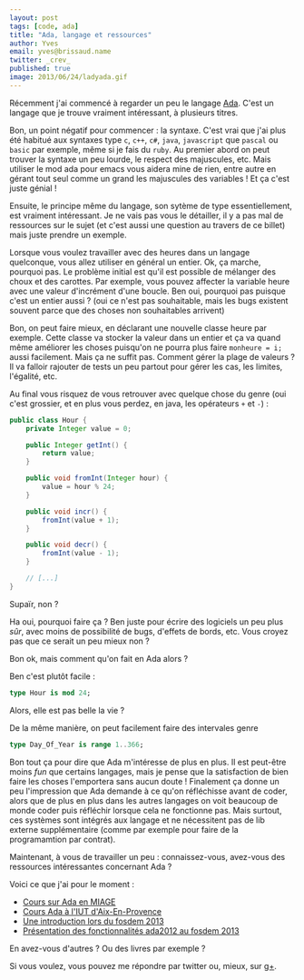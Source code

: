 ```yaml
---
layout: post
tags: [code, ada]
title: "Ada, langage et ressources"
author: Yves
email: yves@brissaud.name
twitter: _crev_
published: true
image: 2013/06/24/ladyada.gif
---
```


Récemment j'ai commencé à regarder un peu le langage [Ada][ada]. C'est un langage que je trouve vraiment intéressant, à plusieurs titres.

Bon, un point négatif pour commencer : la syntaxe. C'est vrai que j'ai plus été habitué aux syntaxes type `c`, `c++`, `c#`, `java`, `javascript` que `pascal` ou `basic` par exemple, même si je fais du `ruby`. Au premier abord on peut trouver la syntaxe un peu lourde, le respect des majuscules, etc. Mais utiliser le mod ada pour emacs vous aidera mine de rien, entre autre en gérant tout seul comme un grand les majuscules des variables ! Et ça c'est juste génial !

Ensuite, le principe même du langage, son sytème de type essentiellement, est vraiment intéressant. Je ne vais pas vous le détailler, il y a pas mal de ressources sur le sujet (et c'est aussi une question au travers de ce billet) mais juste prendre un exemple.

Lorsque vous voulez travailler avec des heures dans un langage quelconque, vous allez utiliser en général un entier. Ok, ça marche, pourquoi pas. Le problème initial est qu'il est possible de mélanger des choux et des carottes. Par exemple, vous pouvez affecter la variable heure avec une valeur d'incrément d'une boucle. Ben oui, pourquoi pas puisque c'est un entier aussi ? (oui ce n'est pas souhaitable, mais les bugs existent souvent parce que des choses non souhaitables arrivent)

Bon, on peut faire mieux, en déclarant une nouvelle classe heure par exemple. Cette classe va stocker la valeur dans un entier et ça va quand même améliorer les choses puisqu'on ne pourra plus faire `monheure = i;` aussi facilement. Mais ça ne suffit pas. Comment gérer la plage de valeurs ? Il va falloir rajouter de tests un peu partout pour gérer les cas, les limites, l'égalité, etc.

Au final vous risquez de vous retrouver avec quelque chose du genre (oui c'est grossier, et en plus vous perdez, en java, les opérateurs `+` et `-`) :

```java
public class Hour {
    private Integer value = 0;

    public Integer getInt() {
        return value;
    }

    public void fromInt(Integer hour) {
        value = hour % 24;
    }

    public void incr() {
        fromInt(value + 1);
    }

    public void decr() {
        fromInt(value - 1);
    }

    // [...]
}
```

Supaïr, non ?

Ha oui, pourquoi faire ça ? Ben juste pour écrire des logiciels un peu plus _sûr_, avec moins de possibilité de bugs, d'effets de bords, etc. Vous croyez pas que ce serait un peu mieux non ?

Bon ok, mais comment qu'on fait en Ada alors ?

Ben c'est plutôt facile :

```ada
type Hour is mod 24;
```

Alors, elle est pas belle la vie ?

De la même manière, on peut facilement faire des intervales genre

```ada
type Day_Of_Year is range 1..366;
```

Bon tout ça pour dire que Ada m'intéresse de plus en plus. Il est peut-être moins _fun_ que certains langages, mais je pense que la satisfaction de bien faire les choses l'emportera sans aucun doute ! Finalement ça donne un peu l'impression que Ada demande à ce qu'on réfléchisse avant de coder, alors que de plus en plus dans les autres langages on voit beaucoup de monde coder puis réfléchir lorsque cela ne fonctionne pas. Mais surtout, ces systèmes sont intégrés aux langage et ne nécessitent pas de lib externe supplémentaire (comme par exemple pour faire de la programamtion par contrat).

Maintenant, à vous de travailler un peu : connaissez-vous, avez-vous des ressources intéressantes concernant Ada ?

Voici ce que j'ai pour le moment :

* [Cours sur Ada en MIAGE](http://www.lifl.fr/~touzet/ADA/)
* [Cours Ada à l'IUT d'Aix-En-Provence](http://libre.adacore.com/tools/more-resources/ada-course-in-french/)
* [Une introduction lors du fosdem 2013](http://people.cs.kuleuven.be/~dirk.craeynest/ada-belgium/events/13/130203-fosdem/01-ada-intro.pdf)
* [Présentation des fonctionnalités ada2012 au fosdem 2013](http://people.cs.kuleuven.be/~dirk.craeynest/ada-belgium/events/13/130203-fosdem/05-ada-2012-features.pdf)

En avez-vous d'autres ? Ou des livres par exemple ?

Si vous voulez, vous pouvez me répondre par twitter ou, mieux, sur [g+](https://plus.google.com/u/0/112813954986166280487/posts/Sh1gFiqrX84).


[ada]: https://fr.wikipedia.org/wiki/Ada_(langage)

